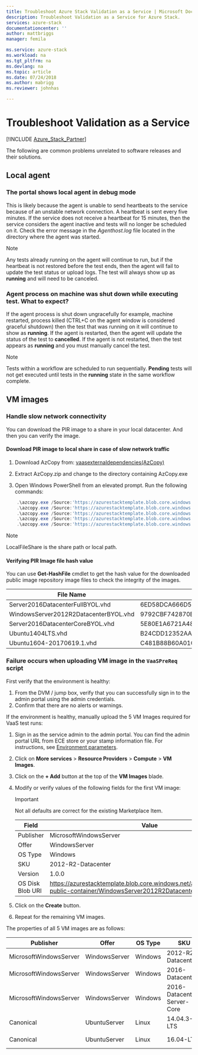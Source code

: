 ```yaml
---
title: Troubleshoot Azure Stack Validation as a Service | Microsoft Docs
description: Troubleshoot Validation as a Service for Azure Stack.
services: azure-stack
documentationcenter: ''
author: mattbriggs
manager: femila

ms.service: azure-stack
ms.workload: na
ms.tgt_pltfrm: na
ms.devlang: na
ms.topic: article
ms.date: 07/24/2018
ms.author: mabrigg
ms.reviewer: johnhas

---
```


# Troubleshoot Validation as a Service

[!INCLUDE [Azure_Stack_Partner](./includes/azure-stack-partner-appliesto.md)]

The following are common problems unrelated to software releases and their solutions.

## Local agent

### The portal shows local agent in debug mode

This is likely because the agent is unable to send heartbeats to the service because of an unstable network connection. A heartbeat is sent every five minutes. If the service does not receive a heartbeat for 15 minutes, then the service considers the agent inactive and tests will no longer be scheduled on it. Check the error message in the *Agenthost.log* file located in the directory where the agent was started.

> [!Note]
> Any tests already running on the agent will continue to run, but if the heartbeat is not restored before the test ends, then the agent will fail to update the test status or upload logs. The test will always show up as **running** and will need to be canceled.

### Agent process on machine was shut down while executing test. What to expect?

If the agent process is shut down ungracefully for example, machine restarted, process killed (CTRL+C on the agent window is considered graceful shutdown) then the test that was running on it will continue to show as **running**. If the agent is restarted, then the agent will update the status of the test to **cancelled**. If the agent is not restarted, then the test appears as **running** and you must manually cancel the test.

> [!Note]
> Tests within a workflow are scheduled to run sequentially. **Pending** tests will not get executed until tests in the **running** state in the same workflow complete.

## VM images

### Handle slow network connectivity

You can download the PIR image to a share in your local datacenter. And then you can verify the image.

<!-- This is from the appendix to the Deploy local agent topic. -->

#### Download PIR image to local share in case of slow network traffic

1. Download AzCopy from: [vaasexternaldependencies(AzCopy)](https://vaasexternaldependencies.blob.core.windows.net/prereqcomponents/AzCopy.zip)

2. Extract AzCopy.zip and change to the directory containing AzCopy.exe

3. Open Windows PowerShell from an elevated prompt. Run the following commands:

```PowerShell  
    .\azcopy.exe /Source:'https://azurestacktemplate.blob.core.windows.net/azurestacktemplate-public-container' /Dest:'<LocalFileShare>' /Pattern:'Server2016DatacenterFullBYOL.vhd' /NC:12 /V:azcopylog.log /Y
    .\azcopy.exe /Source:'https://azurestacktemplate.blob.core.windows.net/azurestacktemplate-public-container' /Dest:'<LocalFileShare>' /Pattern:'Server2016DatacenterCoreBYOL.vhd' /NC:12 /V:azcopylog.log /Y
    .\azcopy.exe /Source:'https://azurestacktemplate.blob.core.windows.net/azurestacktemplate-public-container' /Dest:'<LocalFileShare>' /Pattern:'WindowsServer2012R2DatacenterBYOL.vhd' /NC:12 /V:azcopylog.log /Y
    .\azcopy.exe /Source:'https://azurestacktemplate.blob.core.windows.net/azurestacktemplate-public-container' /Dest:'<LocalFileShare>' /Pattern:'Ubuntu1404LTS.vhd' /NC:12 /V:azcopylog.log /Y
    .\azcopy.exe /Source:'https://azurestacktemplate.blob.core.windows.net/azurestacktemplate-public-container' /Dest:'<LocalFileShare>' /Pattern:'Ubuntu1604-20170619.1.vhd' /NC:12 /V:azcopylog.log /Y
```

> [!Note]  
> LocalFileShare is the share path or local path.

#### Verifying PIR Image file hash value

You can use **Get-HashFile** cmdlet to get the hash value for the downloaded public image repository image files to check the integrity of the images.

| File Name | SHA256 |
|---------------------------------------|------------------------------------------------------------------|
| Server2016DatacenterFullBYOL.vhd | 6ED58DCA666D530811A1EA563BA509BF9C29182B902D18FCA03C7E0868F733E9 |
| WindowsServer2012R2DatacenterBYOL.vhd | 9792CBF742870B1730B9B16EA814C683A8415EFD7601DDB6D5A76D0964767028 |
| Server2016DatacenterCoreBYOL.vhd | 5E80E1A6721A48A10655E6154C1B90E320DF5558487D6A0D7BFC7DCD32C4D9A5 |
| Ubuntu1404LTS.vhd | B24CDD12352AAEBC612A4558AB9E80F031A2190E46DCB459AF736072742E20E0 |
| Ubuntu1604-20170619.1.vhd | C481B88B60A01CBD5119A3F56632A2203EE5795678D3F3B9B764FFCA885E26CB |

### Failure occurs when uploading VM image in the `VaaSPreReq` script

First verify that the environment is healthy:

1. From the DVM / jump box, verify that you can successfully sign in to the admin portal using the admin credentials.
1. Confirm that there are no alerts or warnings.

If the environment is healthy, manually upload the 5 VM Images required for VaaS test runs:

1. Sign in as the service admin to the admin portal. You can find the admin portal URL from ECE store or your stamp information file. For instructions, see [Environment parameters](azure-stack-vaas-parameters.md#environment-parameters).
1. Click on **More services** > **Resource Providers** > **Compute** > **VM Images**.
1. Click on the **+ Add** button at the top of the **VM Images** blade.
1. Modify or verify values of the following fields for the first VM image:
    > [!IMPORTANT]
    > Not all defaults are correct for the existing Marketplace Item.

    | Field  | Value  |
    |---------|---------|
    | Publisher | MicrosoftWindowsServer |
    | Offer | WindowsServer |
    | OS Type | Windows |
    | SKU | 2012-R2-Datacenter |
    | Version | 1.0.0 |
    | OS Disk Blob URI | https://azurestacktemplate.blob.core.windows.net/azurestacktemplate-public-container/WindowsServer2012R2DatacenterBYOL.vhd |

1. Click on the **Create** button.
1. Repeat for the remaining VM images.

The properties of all 5 VM images are as follows:

| Publisher  | Offer  | OS Type | SKU | Version | OS Disk Blob URI |
|---------|---------|---------|---------|---------|---------|
| MicrosoftWindowsServer| WindowsServer | Windows | 2012-R2-Datacenter | 1.0.0 | https://azurestacktemplate.blob.core.windows.net/azurestacktemplate-public-container/WindowsServer2012R2DatacenterBYOL.vhd |
| MicrosoftWindowsServer | WindowsServer | Windows | 2016-Datacenter | 1.0.0 | https://azurestacktemplate.blob.core.windows.net/azurestacktemplate-public-container/Server2016DatacenterFullBYOL.vhd |
| MicrosoftWindowsServer | WindowsServer | Windows | 2016-Datacenter-Server-Core | 1.0.0 | https://azurestacktemplate.blob.core.windows.net/azurestacktemplate-public-container/Server2016DatacenterCoreBYOL.vhd |
| Canonical | UbuntuServer | Linux | 14.04.3-LTS | 1.0.0 | https://azurestacktemplate.blob.core.windows.net/azurestacktemplate-public-container/Ubuntu1404LTS.vhd |
| Canonical | UbuntuServer | Linux | 16.04-LTS | 16.04.20170811 | https://azurestacktemplate.blob.core.windows.net/azurestacktemplate-public-container/Ubuntu1604-20170619.1.vhd |
